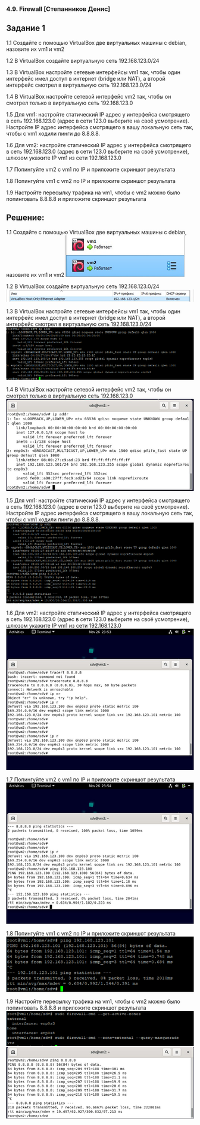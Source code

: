 ### 4.9. Firewall [Степанников Денис]
## Задание 1
1.1 Создайте с помощью VirtualBox две виртуальных машины с debian, назовите их vm1 и vm2

1.2 В VirtualBox создайте виртуальную сеть 192.168.123.0/24

1.3 В VirtualBox настройте сетевые интерфейсы vm1 так, чтобы один интерфейс имел доступ в интернет (bridge или NAT), а второй интерфейс смотрел в виртуальную сеть 192.168.123.0/24

1.4 В VirtualBox настройте сетевой интерфейс vm2 так, чтобы он смотрел только в виртуальную сеть 192.168.123.0

1.5 Для vm1: настройте статический IP адрес у интерфейса смотрящего в сеть 192.168.123.0 (адрес в сети 123.0 выберите на своё усмотрение). Настройте IP адрес интерфейса смотрящего в вашу локальную сеть так, чтобы c vm1 ходили пинги до 8.8.8.8.

1.6 Для vm2: настройте статический IP адрес у интерфейса смотрящего в сеть 192.168.123.0 (адрес в сети 123.0 выберите на своё усмотрение), шлюзом укажите IP vm1 из сети 192.168.123.0

1.7 Попингуйте vm2 с vm1 по IP и приложите скриншот результата

1.8 Попингуйте vm1 с vm2 по IP и приложите скриншот результата

1.9 Настройте пересылку трафика на vm1, чтобы с vm2 можно было попинговать 8.8.8.8 и приложите скриншот результата
 
## Решение:
1.1 Создайте с помощью VirtualBox две виртуальных машины с debian, назовите их vm1 и vm2
![4.9. Task #1.1](screenshots/4.9.1.1.png)

1.2 В VirtualBox создайте виртуальную сеть 192.168.123.0/24
![4.9. Task #1.2](screenshots/4.9.1.2.png)

1.3 В VirtualBox настройте сетевые интерфейсы vm1 так, чтобы один интерфейс имел доступ в интернет (bridge или NAT), а второй интерфейс смотрел в виртуальную сеть 192.168.123.0/24
![4.9. Task #1.3](screenshots/4.9.1.3.png)

1.4 В VirtualBox настройте сетевой интерфейс vm2 так, чтобы он смотрел только в виртуальную сеть 192.168.123.0
![4.9. Task #1.4](screenshots/4.9.1.4.png)

1.5 Для vm1: настройте статический IP адрес у интерфейса смотрящего в сеть 192.168.123.0 (адрес в сети 123.0 выберите на своё усмотрение). Настройте IP адрес интерфейса смотрящего в вашу локальную сеть так, чтобы c vm1 ходили пинги до 8.8.8.8.
![4.9. Task #1.5](screenshots/4.9.1.5.png)

1.6 Для vm2: настройте статический IP адрес у интерфейса смотрящего в сеть 192.168.123.0 (адрес в сети 123.0 выберите на своё усмотрение), шлюзом укажите IP vm1 из сети 192.168.123.0
![4.9. Task #1.6](screenshots/4.9.1.6.png)

1.7 Попингуйте vm2 с vm1 по IP и приложите скриншот результата
![4.9. Task #1.7](screenshots/4.9.1.7.png)

1.8 Попингуйте vm1 с vm2 по IP и приложите скриншот результата
![4.9. Task #1.8](screenshots/4.9.1.8.png)

1.9 Настройте пересылку трафика на vm1, чтобы с vm2 можно было попинговать 8.8.8.8 и приложите скриншот результата
![4.9. Task #1.9](screenshots/4.9.1.9.png)
![4.9. Task #1.9](screenshots/4.9.1.92.png)
